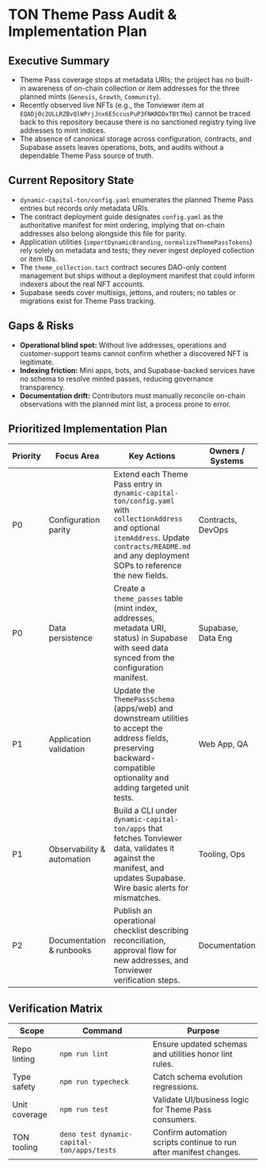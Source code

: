 # TON Theme Pass Audit & Implementation Plan

## Executive Summary

- Theme Pass coverage stops at metadata URIs; the project has no built-in
  awareness of on-chain collection or item addresses for the three planned mints
  (`Genesis`, `Growth`, `Community`).
- Recently observed live NFTs (e.g., the Tonviewer item at
  `EQADj0c2ULLRZBvQlWPrjJnx6E5ccusPuP3FNKRDDxTBtTNo`) cannot be traced back to
  this repository because there is no sanctioned registry tying live addresses
  to mint indices.
- The absence of canonical storage across configuration, contracts, and Supabase
  assets leaves operations, bots, and audits without a dependable Theme Pass
  source of truth.

## Current Repository State

- `dynamic-capital-ton/config.yaml` enumerates the planned Theme Pass entries
  but records only metadata URIs.
- The contract deployment guide designates `config.yaml` as the authoritative
  manifest for mint ordering, implying that on-chain addresses also belong
  alongside this file for parity.
- Application utilities (`importDynamicBranding`, `normalizeThemePassTokens`)
  rely solely on metadata and tests; they never ingest deployed collection or
  item IDs.
- The `theme_collection.tact` contract secures DAO-only content management but
  ships without a deployment manifest that could inform indexers about the real
  NFT accounts.
- Supabase seeds cover multisigs, jettons, and routers; no tables or migrations
  exist for Theme Pass tracking.

## Gaps & Risks

- **Operational blind spot:** Without live addresses, operations and
  customer-support teams cannot confirm whether a discovered NFT is legitimate.
- **Indexing friction:** Mini apps, bots, and Supabase-backed services have no
  schema to resolve minted passes, reducing governance transparency.
- **Documentation drift:** Contributors must manually reconcile on-chain
  observations with the planned mint list, a process prone to error.

## Prioritized Implementation Plan

| Priority | Focus Area                 | Key Actions                                                                                                                                                                                              | Owners / Systems   |
| -------- | -------------------------- | -------------------------------------------------------------------------------------------------------------------------------------------------------------------------------------------------------- | ------------------ |
| P0       | Configuration parity       | Extend each Theme Pass entry in `dynamic-capital-ton/config.yaml` with `collectionAddress` and optional `itemAddress`. Update `contracts/README.md` and any deployment SOPs to reference the new fields. | Contracts, DevOps  |
| P0       | Data persistence           | Create a `theme_passes` table (mint index, addresses, metadata URI, status) in Supabase with seed data synced from the configuration manifest.                                                           | Supabase, Data Eng |
| P1       | Application validation     | Update the `ThemePassSchema` (apps/web) and downstream utilities to accept the address fields, preserving backward-compatible optionality and adding targeted unit tests.                                | Web App, QA        |
| P1       | Observability & automation | Build a CLI under `dynamic-capital-ton/apps` that fetches Tonviewer data, validates it against the manifest, and updates Supabase. Wire basic alerts for mismatches.                                     | Tooling, Ops       |
| P2       | Documentation & runbooks   | Publish an operational checklist describing reconciliation, approval flow for new addresses, and Tonviewer verification steps.                                                                           | Documentation      |

## Verification Matrix

| Scope         | Command                                    | Purpose                                                            |
| ------------- | ------------------------------------------ | ------------------------------------------------------------------ |
| Repo linting  | `npm run lint`                             | Ensure updated schemas and utilities honor lint rules.             |
| Type safety   | `npm run typecheck`                        | Catch schema evolution regressions.                                |
| Unit coverage | `npm run test`                             | Validate UI/business logic for Theme Pass consumers.               |
| TON tooling   | `deno test dynamic-capital-ton/apps/tests` | Confirm automation scripts continue to run after manifest changes. |

